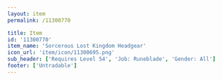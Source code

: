 ```yaml
---
layout: item
permalink: /11300770

title: Item
id: '11300770'
item_name: 'Sorcerous Lost Kingdom Headgear'
icon_url: 'item/icon/11300695.png'
sub_header: ['Requires Level 54', 'Job: Runeblade', 'Gender: All']
footer: ['Untradable']
---
```

